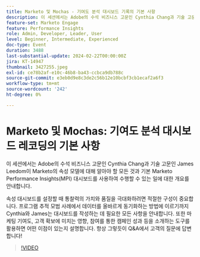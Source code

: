 ```yaml
---
title: Marketo 및 Mochas - 기여도 분석 대시보드 기록의 기본 사항
description: 이 세션에서는 Adobe의 수석 비즈니스 고문인 Cynthia Chang과 기술 고문인 James Leedom이 Marketo의 속성 모델에 대해 알아야 할 모든 것과 기본 Marketo Performance Insights(MPI) 대시보드를 사용하여 수행할 수 있는 일에 대한 개요를 안내합니다. 속성 대시보드를 설정할 때 통찰력의 가치와 품질을 극대화하려면 적절한 구성이 중요합니다. 프로그램 추적 모범 사례에서 데이터를 올바르게 동기화하는 방법에 이르기까지 Cynthia와 James는 대시보드를 작성하는 데 필요한 모든 사항을 안내합니다. 또한 마케팅 기여도, 고객 확보에 미치는 영향, 참여를 통한 캠페인 성과 등을 소개하는 도구를 활용하면 어떤 이점이 있는지 설명합니다. 항상 그렇듯이 Q&A에서 고객의 질문에 답변합니다!
feature-set: Marketo Engage
feature: Performance Insights
role: Admin, Developer, Leader, User
level: Beginner, Intermediate, Experienced
doc-type: Event
duration: 3488
last-substantial-update: 2024-02-22T00:00:00Z
jira: KT-14947
thumbnail: 3427255.jpeg
exl-id: ce78b2af-e10c-46b8-ba43-ccbca9db788c
source-git-commit: e3eb0d9e8c3de2c56b12e10bcbf3cb1ecaf2a6f3
workflow-type: tm+mt
source-wordcount: '242'
ht-degree: 0%

---
```


# Marketo 및 Mochas: 기여도 분석 대시보드 레코딩의 기본 사항

이 세션에서는 Adobe의 수석 비즈니스 고문인 Cynthia Chang과 기술 고문인 James Leedom이 Marketo의 속성 모델에 대해 알아야 할 모든 것과 기본 Marketo Performance Insights(MPI) 대시보드를 사용하여 수행할 수 있는 일에 대한 개요를 안내합니다.

속성 대시보드를 설정할 때 통찰력의 가치와 품질을 극대화하려면 적절한 구성이 중요합니다. 프로그램 추적 모범 사례에서 데이터를 올바르게 동기화하는 방법에 이르기까지 Cynthia와 James는 대시보드를 작성하는 데 필요한 모든 사항을 안내합니다. 또한 마케팅 기여도, 고객 확보에 미치는 영향, 참여를 통한 캠페인 성과 등을 소개하는 도구를 활용하면 어떤 이점이 있는지 설명합니다. 항상 그렇듯이 Q&amp;A에서 고객의 질문에 답변합니다!

>[!VIDEO](https://video.tv.adobe.com/v/3427255/?learn=on)
